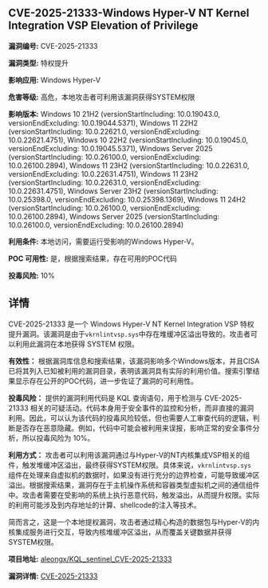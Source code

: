 ## CVE-2025-21333-Windows Hyper-V NT Kernel Integration VSP Elevation of Privilege

**漏洞编号:** CVE-2025-21333

**漏洞类型:** 特权提升

**影响应用:** Windows Hyper-V

**危害等级:** 高危，本地攻击者可利用该漏洞获得SYSTEM权限

**影响版本:** Windows 10 21H2 (versionStartIncluding: 10.0.19043.0, versionEndExcluding: 10.0.19044.5371), Windows 11 22H2 (versionStartIncluding: 10.0.22621.0, versionEndExcluding: 10.0.22621.4751), Windows 10 22H2 (versionStartIncluding: 10.0.19045.0, versionEndExcluding: 10.0.19045.5371), Windows Server 2025 (versionStartIncluding: 10.0.26100.0, versionEndExcluding: 10.0.26100.2894), Windows 11 23H2 (versionStartIncluding: 10.0.22631.0, versionEndExcluding: 10.0.22631.4751), Windows 11 23H2 (versionStartIncluding: 10.0.22631.0, versionEndExcluding: 10.0.22631.4751), Windows Server 23H2 (versionStartIncluding: 10.0.25398.0, versionEndExcluding: 10.0.25398.1369), Windows 11 24H2 (versionStartIncluding: 10.0.26100.0, versionEndExcluding: 10.0.26100.2894), Windows Server 2025 (versionStartIncluding: 10.0.26100.0, versionEndExcluding: 10.0.26100.2894)

**利用条件:** 本地访问，需要运行受影响的Windows Hyper-V。

**POC 可用性:** 是，根据搜索结果，存在可用的POC代码

**投毒风险:** 10%

## 详情

CVE-2025-21333 是一个 Windows Hyper-V NT Kernel Integration VSP 特权提升漏洞。该漏洞是由于`vkrnlintvsp.sys`中存在堆缓冲区溢出导致的。攻击者可以利用此漏洞在本地获得 SYSTEM 权限。

**有效性：** 根据漏洞库信息和搜索结果，该漏洞影响多个Windows版本，并且CISA已将其列入已知被利用的漏洞目录，表明该漏洞具有实际的利用价值。搜索引擎结果显示存在公开的POC代码，进一步佐证了漏洞的可利用性。

**投毒风险：** 提供的漏洞利用代码是 KQL 查询语句，用于检测与 CVE-2025-21333 相关的可疑活动。代码本身用于安全事件的监控和分析，而非直接的漏洞利用。因此，可以认为该代码的投毒风险较低，但也需要人工审查代码的逻辑，判断是否存在恶意隐藏。例如，代码中可能会被利用来误报，影响正常的安全事件分析，所以投毒风险为 10%。

**利用方式：**  攻击者可以利用该漏洞通过与Hyper-V的NT内核集成VSP相关的组件，触发堆缓冲区溢出，最终获得SYSTEM权限。具体来说，`vkrnlintvsp.sys` 组件在处理来自虚拟机的数据时，如果没有进行充分的边界检查，可能导致缓冲区溢出。根据搜索结果，漏洞存在于主机操作系统和容器类型虚拟机之间的通信组件中。攻击者需要在受影响的系统上执行恶意代码，触发溢出，从而提升权限。实际的利用可能涉及到内存地址的计算、shellcode的注入等技术。

 简而言之，这是一个本地提权漏洞，攻击者通过精心构造的数据包与Hyper-V的内核集成服务进行交互，导致内核堆缓冲区溢出，从而覆盖关键数据并获得SYSTEM权限。

**项目地址:** [aleongx/KQL_sentinel_CVE-2025-21333](https://github.com/aleongx/KQL_sentinel_CVE-2025-21333)

**漏洞详情:** [CVE-2025-21333](https://nvd.nist.gov/vuln/detail/CVE-2025-21333)